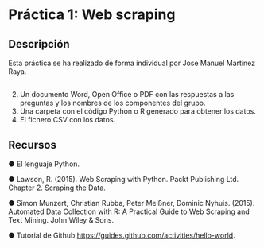 # Práctica 1: Web scraping 



## Descripción

Esta práctica se ha realizado de forma individual por Jose Manuel Martínez Raya.


## 

2. Un documento Word, Open Office o PDF con las respuestas a las preguntas y
los nombres de los componentes del grupo.
3. Una carpeta con el código Python o R generado para obtener los datos.
4. El fichero CSV con los datos.



## Recursos

● El lenguaje Python.

● Lawson, R. (2015). Web Scraping with Python. Packt Publishing Ltd. Chapter 2. Scraping the Data.

● Simon Munzert, Christian Rubba, Peter Meißner, Dominic Nyhuis. (2015).<br/> 
    Automated Data Collection with R: A Practical Guide to Web  Scraping and Text Mining. John Wiley & Sons.

● Tutorial de Github https://guides.github.com/activities/hello-world.
